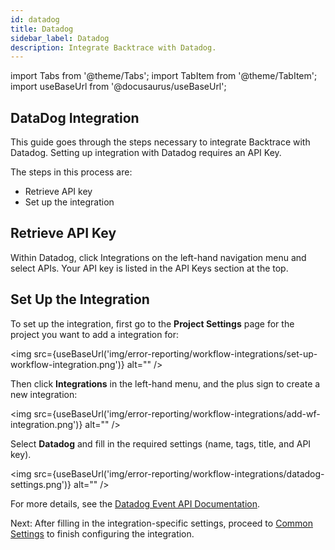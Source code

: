 ```yaml
---
id: datadog
title: Datadog
sidebar_label: Datadog
description: Integrate Backtrace with Datadog.
---
```

import Tabs from '@theme/Tabs';
import TabItem from '@theme/TabItem';
import useBaseUrl from '@docusaurus/useBaseUrl';

## DataDog Integration
This guide goes through the steps necessary to integrate Backtrace with Datadog. Setting up integration with Datadog requires an API Key.

The steps in this process are:
- Retrieve API key
- Set up the integration

## Retrieve API Key
Within Datadog, click Integrations on the left-hand navigation menu and select APIs. Your API key is listed in the API Keys section at the top.

## Set Up the Integration
To set up the integration, first go to the **Project Settings** page for the project you want to add a integration for:

<img src={useBaseUrl('img/error-reporting/workflow-integrations/set-up-workflow-integration.png')} alt="" />

Then click **Integrations** in the left-hand menu, and the plus sign to create a new integration:

<img src={useBaseUrl('img/error-reporting/workflow-integrations/add-wf-integration.png')} alt="" />

Select **Datadog** and fill in the required settings (name, tags, title, and API key).

<img src={useBaseUrl('img/error-reporting/workflow-integrations/datadog-settings.png')} alt="" />

For more details, see the [Datadog Event API Documentation](https://docs.datadoghq.com/api/latest/events/).

Next: After filling in the integration-specific settings, proceed to [Common Settings](/error-reporting/workflow-integrations/common-settings) to finish configuring the integration.
